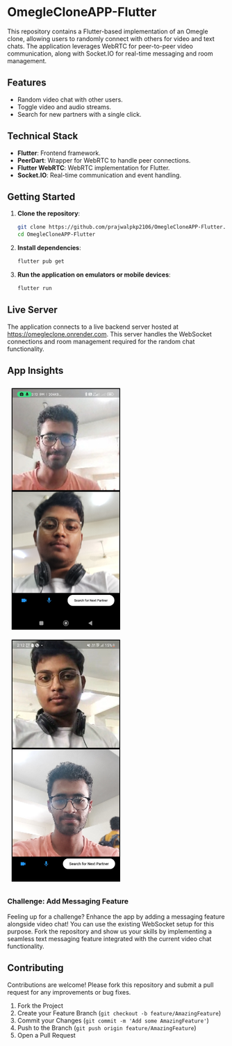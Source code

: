 # OmegleCloneAPP-Flutter

This repository contains a Flutter-based implementation of an Omegle clone, allowing users to randomly connect with others for video and text chats. The application leverages WebRTC for peer-to-peer video communication, along with Socket.IO for real-time messaging and room management.

## Features
- Random video chat with other users.
- Toggle video and audio streams.
- Search for new partners with a single click.

## Technical Stack
- **Flutter**: Frontend framework.
- **PeerDart**: Wrapper for WebRTC to handle peer connections.
- **Flutter WebRTC**: WebRTC implementation for Flutter.
- **Socket.IO**: Real-time communication and event handling.

## Getting Started

1. **Clone the repository**:
    ```bash
    git clone https://github.com/prajwalpkp2106/OmegleCloneAPP-Flutter.git
    cd OmegleCloneAPP-Flutter
    ```

2. **Install dependencies**:
    ```bash
    flutter pub get
    ```

3. **Run the application on emulators or mobile devices**:
    ```bash
    flutter run
    ```

## Live Server
The application connects to a live backend server hosted at https://omegleclone.onrender.com. This server handles the WebSocket connections and room management required for the random chat functionality.

## App Insights
<img width="250" alt="screenshots/app1.png" src="screenshots/omegle1.jpg" style="margin: 10px;"><img width="250" alt="screenshots/app1.png" src="screenshots/omegle2.jpg" style="margin: 10px;">

### Challenge: Add Messaging Feature
Feeling up for a challenge? Enhance the app by adding a messaging feature alongside video chat! You can use the existing WebSocket setup for this purpose. Fork the repository and show us your skills by implementing a seamless text messaging feature integrated with the current video chat functionality.
## Contributing

Contributions are welcome! Please fork this repository and submit a pull request for any improvements or bug fixes.

1. Fork the Project
2. Create your Feature Branch (`git checkout -b feature/AmazingFeature`)
3. Commit your Changes (`git commit -m 'Add some AmazingFeature'`)
4. Push to the Branch (`git push origin feature/AmazingFeature`)
5. Open a Pull Request
